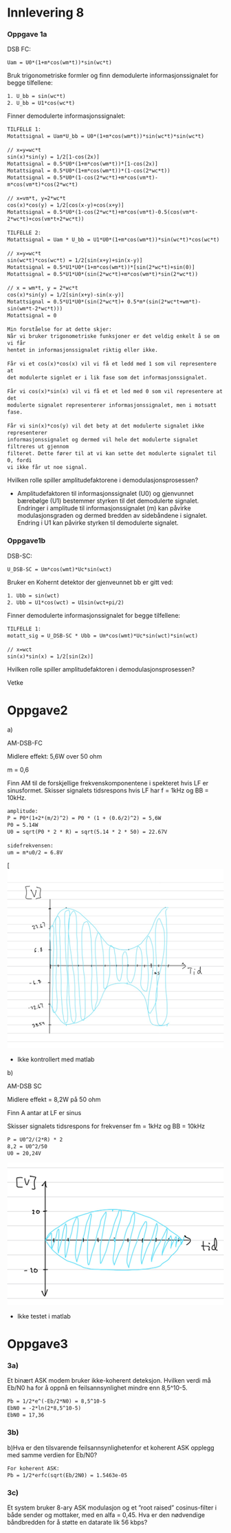 # Innlevering 8
### Oppgave 1a

DSB FC:

```
Uam = U0*(1+m*cos(wm*t))*sin(wc*t)
```

Bruk trigonometriske formler og finn demodulerte informasjonssignalet for begge tilfellene:

```
1. U_bb = sin(wc*t)
2. U_bb = U1*cos(wc*t)
```

Finner demodulerte informasjonssignalet:

```
TILFELLE 1:
Motattsignal = Uam*U_bb = U0*(1+m*cos(wm*t))*sin(wc*t)*sin(wc*t)

// x=y=wc*t
sin(x)*sin(y) = 1/2[1-cos(2x)]
Motattsignal = 0.5*U0*(1+m*cos(wm*t))*[1-cos(2x)]
Motattsignal = 0.5*U0*(1+m*cos(wm*t))*(1-cos(2*wc*t))
Motattsignal = 0.5*U0*(1-cos(2*wc*t)+m*cos(vm*t)-m*cos(vm*t)*cos(2*wc*t)

// x=vm*t, y=2*wc*t
cos(x)*cos(y) = 1/2[cos(x-y)+cos(x+y)]
Motattsignal = 0.5*U0*(1-cos(2*wc*t)+m*cos(vm*t)-0.5(cos(vm*t-2*wc*t)+cos(vm*t+2*wc*t))

TILFELLE 2:
Motattsignal = Uam * U_bb = U1*U0*(1+m*cos(wm*t))*sin(wc*t)*cos(wc*t)

// x=y=wc*t
sin(wc*t)*cos(wc*t) = 1/2[sin(x+y)+sin(x-y)]
Motattsignal = 0.5*U1*U0*(1+m*cos(wm*t))*[sin(2*wc*t)+sin(0)]
Motattsignal = 0.5*U1*U0*(sin(2*wc*t)+m*cos(wm*t)*sin(2*wc*t))

// x = wm*t, y = 2*wc*t
cos(x)*sin(y) = 1/2[sin(x+y)-sin(x-y)]
Motattsignal = 0.5*U1*U0*(sin(2*wc*t)+ 0.5*m*(sin(2*wc*t+wm*t)-sin(wm*t-2*wc*t)))
Motattsignal = 0

Min forståelse for at dette skjer:
Når vi bruker trigonometriske funksjoner er det veldig enkelt å se om vi får 
hentet in informasjonssignalet riktig eller ikke.

Får vi et cos(x)*cos(x) vil vi få et ledd med 1 som vil representere at 
det modulerte signlet er i lik fase som det informasjonssignalet.

Får vi cos(x)*sin(x) vil vi få et et led med 0 som vil representere at det 
modulerte signalet representerer informasjonssignalet, men i motsatt fase.

Får vi sin(x)*cos(y) vil det bety at det modulerte signalet ikke representerer 
informasjonssignalet og dermed vil hele det modulerte signalet filtreres ut gjennom 
filteret. Dette fører til at vi kan sette det modulerte signalet til 0, fordi 
vi ikke får ut noe signal.
```

Hvilken rolle spiller amplitudefaktorene i demodulasjonsprosessen?

- Amplitudefaktoren til informasjonssignalet (U0) og gjenvunnet bærebølge (U1) bestemmer styrken til det demodulerte signalet. Endringer i amplitude til informasjonssignalet (m) kan påvirke modulasjonsgraden og dermed bredden av sidebåndene i  signalet. Endring i U1 kan påvirke styrken til demodulerte signalet.

### Oppgave1b

DSB-SC:

```
U_DSB-SC = Um*cos(wmt)*Uc*sin(wct)
```

Bruker en Kohernt detektor der gjenveunnet bb er gitt ved:

```
1. Ubb = sin(wct)
2. Ubb = U1*cos(wct) = U1sin(wct+pi/2)
```

Finner demodulerte informasjonssignalet for begge tilfellene:

```
TILFELLE 1:
motatt_sig = U_DSB-SC * Ubb = Um*cos(wmt)*Uc*sin(wct)*sin(wct)

// x=wct
sin(x)*sin(x) = 1/2[sin(2x)]
```

Hvilken rolle spiller amplitudefaktoren i demodulasjonsprosessen? 

Vetke

# Oppgave2

a)

AM-DSB-FC

Midlere effekt: 5,6W over 50 ohm

m = 0,6

Finn AM til de forskjellige frekvenskomponentene i spekteret hvis LF er sinusformet. Skisser signalets tidsrespons hvis LF har f = 1kHz og BB = 10kHz.

```
amplitude:
P = P0*(1+2*(m/2)^2) = P0 * (1 + (0.6/2)^2) = 5,6W
P0 = 5.14W
U0 = sqrt(P0 * 2 * R) = sqrt(5.14 * 2 * 50) = 22.67V

sidefrekvensen: 
um = m*u0/2 = 6.8V
```

[![IMG_0729.jpeg](https://github.com/simjor/signalbehandling/blob/main/Innlevering8/IMG_0729.jpeg)

- Ikke kontrollert med matlab

b)

AM-DSB SC

Midlere effekt = 8,2W på 50 ohm

Finn A antar at LF er sinus

Skisser signalets tidsrespons for frekvenser fm = 1kHz og BB = 10kHz

```
P = U0^2/(2*R) * 2
8,2 = U0^2/50
U0 = 20,24V
```

![IMG_0730.jpeg](https://github.com/simjor/signalbehandling/blob/main/Innlevering8/IMG_0730.jpeg)

- Ikke testet i matlab

# Oppgave3
### 3a)

Et binært ASK modem bruker ikke-koherent deteksjon. Hvilken verdi må Eb/N0 ha for å oppnå en feilsannsynlighet mindre enn 8,5^10-5.

```
Pb = 1/2*e^(-Eb/2*N0) = 8,5^10-5
EbN0 = -2*ln(2*8,5^10-5)
EbN0 = 17,36
```

### 3b)

b)Hva er den tilsvarende feilsannsynlighetenfor et koherent ASK opplegg med samme verdien for Eb/N0?

```
For koherent ASK:
Pb = 1/2*erfc(sqrt(Eb/2N0) = 1.5463e-05
```

### 3c)

Et system bruker 8-ary ASK modulasjon og et ”root raised” cosinus-filter i både sender og mottaker, med en alfa = 0,45. Hva er den nødvendige båndbredden for å støtte en datarate lik 56 kbps?
